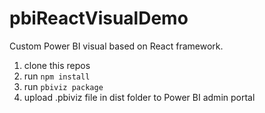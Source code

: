 # pbiReactVisualDemo

Custom Power BI visual based on React framework.

1) clone this repos
2) run <code>npm install</code>
3) run <code>pbiviz package</code>
4) upload .pbiviz file in dist folder to Power BI admin portal
